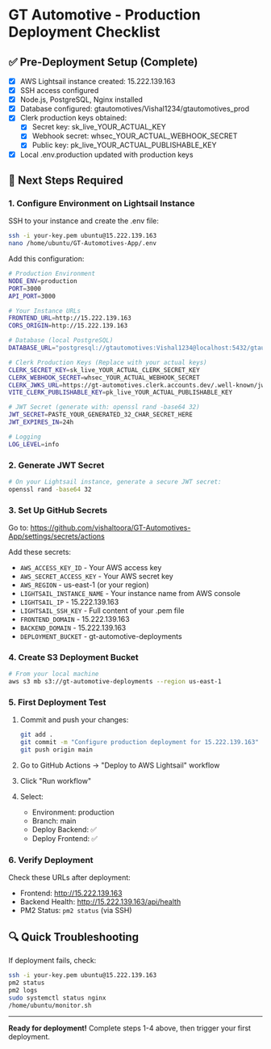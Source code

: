# GT Automotive - Production Deployment Checklist

## ✅ Pre-Deployment Setup (Complete)

- [x] AWS Lightsail instance created: 15.222.139.163
- [x] SSH access configured
- [x] Node.js, PostgreSQL, Nginx installed
- [x] Database configured: gtautomotives/Vishal1234/gtautomotives_prod
- [x] Clerk production keys obtained:
  - [x] Secret key: sk_live_YOUR_ACTUAL_KEY
  - [x] Webhook secret: whsec_YOUR_ACTUAL_WEBHOOK_SECRET
  - [x] Public key: pk_live_YOUR_ACTUAL_PUBLISHABLE_KEY
- [x] Local .env.production updated with production keys

## 🔄 Next Steps Required

### 1. Configure Environment on Lightsail Instance
SSH to your instance and create the .env file:

```bash
ssh -i your-key.pem ubuntu@15.222.139.163
nano /home/ubuntu/GT-Automotives-App/.env
```

Add this configuration:
```bash
# Production Environment
NODE_ENV=production
PORT=3000
API_PORT=3000

# Your Instance URLs  
FRONTEND_URL=http://15.222.139.163
CORS_ORIGIN=http://15.222.139.163

# Database (local PostgreSQL)
DATABASE_URL="postgresql://gtautomotives:Vishal1234@localhost:5432/gtautomotives_prod"

# Clerk Production Keys (Replace with your actual keys)
CLERK_SECRET_KEY=sk_live_YOUR_ACTUAL_CLERK_SECRET_KEY
CLERK_WEBHOOK_SECRET=whsec_YOUR_ACTUAL_WEBHOOK_SECRET  
CLERK_JWKS_URL=https://gt-automotives.clerk.accounts.dev/.well-known/jwks.json
VITE_CLERK_PUBLISHABLE_KEY=pk_live_YOUR_ACTUAL_PUBLISHABLE_KEY

# JWT Secret (generate with: openssl rand -base64 32)
JWT_SECRET=PASTE_YOUR_GENERATED_32_CHAR_SECRET_HERE
JWT_EXPIRES_IN=24h

# Logging
LOG_LEVEL=info
```

### 2. Generate JWT Secret
```bash
# On your Lightsail instance, generate a secure JWT secret:
openssl rand -base64 32
```

### 3. Set Up GitHub Secrets
Go to: https://github.com/vishaltoora/GT-Automotives-App/settings/secrets/actions

Add these secrets:
- `AWS_ACCESS_KEY_ID` - Your AWS access key
- `AWS_SECRET_ACCESS_KEY` - Your AWS secret key  
- `AWS_REGION` - us-east-1 (or your region)
- `LIGHTSAIL_INSTANCE_NAME` - Your instance name from AWS console
- `LIGHTSAIL_IP` - 15.222.139.163
- `LIGHTSAIL_SSH_KEY` - Full content of your .pem file
- `FRONTEND_DOMAIN` - 15.222.139.163
- `BACKEND_DOMAIN` - 15.222.139.163  
- `DEPLOYMENT_BUCKET` - gt-automotive-deployments

### 4. Create S3 Deployment Bucket
```bash
# From your local machine
aws s3 mb s3://gt-automotive-deployments --region us-east-1
```

### 5. First Deployment Test
1. Commit and push your changes:
   ```bash
   git add .
   git commit -m "Configure production deployment for 15.222.139.163"
   git push origin main
   ```

2. Go to GitHub Actions → "Deploy to AWS Lightsail" workflow
3. Click "Run workflow"
4. Select:
   - Environment: production
   - Branch: main
   - Deploy Backend: ✅
   - Deploy Frontend: ✅

### 6. Verify Deployment
Check these URLs after deployment:
- Frontend: http://15.222.139.163
- Backend Health: http://15.222.139.163/api/health
- PM2 Status: `pm2 status` (via SSH)

## 🔍 Quick Troubleshooting

If deployment fails, check:
```bash
ssh -i your-key.pem ubuntu@15.222.139.163
pm2 status
pm2 logs
sudo systemctl status nginx
/home/ubuntu/monitor.sh
```

---

**Ready for deployment!** Complete steps 1-4 above, then trigger your first deployment.